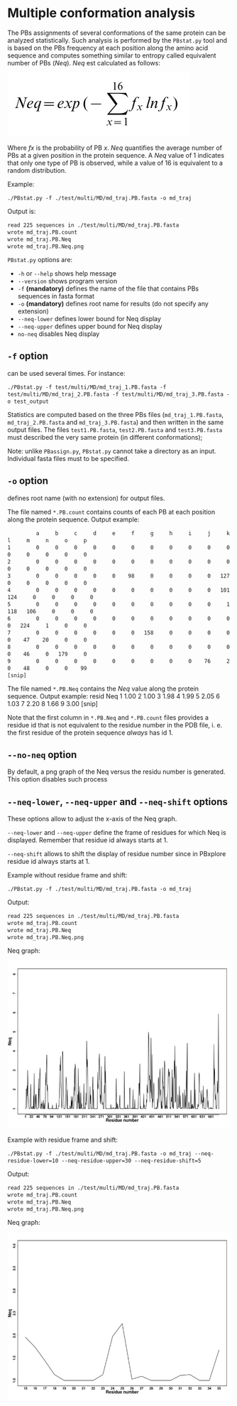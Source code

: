 # Multiple conformation analysis #

The PBs assignments of several conformations of the same protein can be analyzed statistically. Such analysis is performed by the `PBstat.py` tool and is based on the PBs frequency at each position along the amino acid sequence and computes something similar to entropy called equivalent number of PBs (*Neq*). *Neq* est calculated as follows:

![Neq](img/Neq.jpg)

Where *fx* is the probability of PB *x*. *Neq* quantifies the average number of PBs at a given position in the protein sequence. A *Neq* value of 1 indicates that only one type of PB is observed, while a value of 16 is equivalent to a random distribution. 

Example:

    ./PBstat.py -f ./test/multi/MD/md_traj.PB.fasta -o md_traj

Output is:

    read 225 sequences in ./test/multi/MD/md_traj.PB.fasta
    wrote md_traj.PB.count
    wrote md_traj.PB.Neq
    wrote md_traj.PB.Neq.png

`PBstat.py` options are:

* `-h` or `--help` shows help message
* `--version` shows program version
* `-f` **(mandatory)** defines the name of the file that contains PBs sequences in fasta format
* `-o` **(mandatory)** defines root name for results (do not specify any extension)
* `--neq-lower` defines lower bound for Neq display
* `--neq-upper` defines upper bound for Neq display
* `no-neq` disables Neq display

## `-f` option
can be used several times. For instance:

    ./PBstat.py -f test/multi/MD/md_traj_1.PB.fasta -f test/multi/MD/md_traj_2.PB.fasta -f test/multi/MD/md_traj_3.PB.fasta -o test_output

Statistics are computed based on the three PBs files (`md_traj_1.PB.fasta`, `md_traj_2.PB.fasta` and `md_traj_3.PB.fasta`) and then written in the same output files. The files `test1.PB.fasta`, `test2.PB.fasta` and `test3.PB.fasta` must described the very same protein (in different conformations);

Note: unlike `PBassign.py`, `PBstat.py` cannot take a directory as an input. Individual fasta files must to be specified.

## `-o` option
defines root name (with no extension) for output files. 

The file named `*.PB.count` contains counts of each PB at each position along the protein sequence. Output example:

             a     b     c     d     e     f     g     h     i     j     k     l     m     n     o     p
    1        0     0     0     0     0     0     0     0     0     0     0     0     0     0     0     0
    2        0     0     0     0     0     0     0     0     0     0     0     0     0     0     0     0
    3        0     0     0     0     0    98     0     0     0     0   127     0     0     0     0     0
    4        0     0     0     0     0     0     0     0     0     0   101   124     0     0     0     0
    5        0     0     0     0     0     0     0     0     0     0     1   118   106     0     0     0
    6        0     0     0     0     0     0     0     0     0     0     0     0   224     1     0     0
    7        0     0     0     0     0     0   158     0     0     0     0     0    47    20     0     0
    8        0     0     0     0     0     0     0     0     0     0     0     0    46     0   179     0
    9        0     0     0     0     0     0     0     0     0    76     2     0    48     0     0    99
    [snip]



The file named `*.PB.Neq` contains the *Neq* value along the protein sequence. Output example:
    resid      Neq 
    1          1.00 
    2          1.00 
    3          1.98 
    4          1.99 
    5          2.05 
    6          1.03 
    7          2.20 
    8          1.66 
    9          3.00 
    [snip]

Note that the first column in `*.PB.Neq` and `*.PB.count` files provides a residue id that is not equivalent to the residue number in the PDB file, i. e. the first residue of the protein sequence *always* has id 1. 

## `--no-neq` option

By default, a png graph of the Neq versus the residu number is generated. This option disables such process


## `--neq-lower`, `--neq-upper` and `--neq-shift` options

These options allow to adjust the x-axis of the Neq graph. 

`--neq-lower` and `--neq-upper` define the frame of residues for which Neq is displayed. Remember that residue id always starts at 1.

`--neq-shift` allows to shift the display of residue number since in PBxplore residue id always starts at 1.

Example without residue frame and shift:

    ./PBstat.py -f ./test/multi/MD/md_traj.PB.fasta -o md_traj

Output:

    read 225 sequences in ./test/multi/MD/md_traj.PB.fasta
    wrote md_traj.PB.count
    wrote md_traj.PB.Neq
    wrote md_traj.PB.Neq.png

Neq graph:

![Neq without frame and shift](img/md_traj.PB.Neq.1.jpg)


Example with residue frame and shift:

    ./PBstat.py -f ./test/multi/MD/md_traj.PB.fasta -o md_traj --neq-residue-lower=10 --neq-residue-upper=30 --neq-residue-shift=5

Output:

    read 225 sequences in ./test/multi/MD/md_traj.PB.fasta
    wrote md_traj.PB.count
    wrote md_traj.PB.Neq
    wrote md_traj.PB.Neq.png

Neq graph:

![Neq with frame and shift](img/md_traj.PB.Neq.2.jpg)


